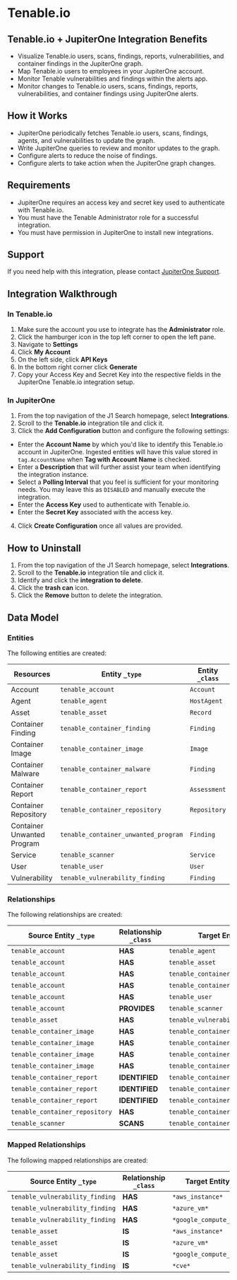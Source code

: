 # Tenable.io

## Tenable.io + JupiterOne Integration Benefits

- Visualize Tenable.io users, scans, findings, reports, vulnerabilities, and
  container findings in the JupiterOne graph.
- Map Tenable.io users to employees in your JupiterOne account.
- Monitor Tenable vulnerabilities and findings within the alerts app.
- Monitor changes to Tenable.io users, scans, findings, reports,
  vulnerabilities, and container findings using JupiterOne alerts.

## How it Works

- JupiterOne periodically fetches Tenable.io users, scans, findings, agents, and
  vulnerabilities to update the graph.
- Write JupiterOne queries to review and monitor updates to the graph.
- Configure alerts to reduce the noise of findings.
- Configure alerts to take action when the JupiterOne graph changes.

## Requirements

- JupiterOne requires an access key and secret key used to authenticate with
  Tenable.io.
- You must have the Tenable Administrator role for a successful integration.
- You must have permission in JupiterOne to install new integrations.

## Support

If you need help with this integration, please contact
[JupiterOne Support](https://support.jupiterone.io).

## Integration Walkthrough

### In Tenable.io

1. Make sure the account you use to integrate has the **Administrator** role.
2. Click the hamburger icon in the top left corner to open the left pane.
3. Navigate to **Settings**
4. Click **My Account**
5. On the left side, click **API Keys**
6. In the bottom right corner click **Generate**
7. Copy your Access Key and Secret Key into the respective fields in the
   JupiterOne Tenable.io integration setup.

### In JupiterOne

1. From the top navigation of the J1 Search homepage, select **Integrations**.
2. Scroll to the **Tenable.io** integration tile and click it.
3. Click the **Add Configuration** button and configure the following settings:

- Enter the **Account Name** by which you'd like to identify this Tenable.io
  account in JupiterOne. Ingested entities will have this value stored in
  `tag.AccountName` when **Tag with Account Name** is checked.
- Enter a **Description** that will further assist your team when identifying
  the integration instance.
- Select a **Polling Interval** that you feel is sufficient for your monitoring
  needs. You may leave this as `DISABLED` and manually execute the integration.
- Enter the **Access Key** used to authenticate with Tenable.io.
- Enter the **Secret Key** associated with the access key.

4. Click **Create Configuration** once all values are provided.

## How to Uninstall

1. From the top navigation of the J1 Search homepage, select **Integrations**.
2. Scroll to the **Tenable.io** integration tile and click it.
3. Identify and click the **integration to delete**.
4. Click the **trash can** icon.
5. Click the **Remove** button to delete the integration.

<!-- {J1_DOCUMENTATION_MARKER_START} -->
<!--
********************************************************************************
NOTE: ALL OF THE FOLLOWING DOCUMENTATION IS GENERATED USING THE
"j1-integration document" COMMAND. DO NOT EDIT BY HAND! PLEASE SEE THE DEVELOPER
DOCUMENTATION FOR USAGE INFORMATION:

https://github.com/JupiterOne/sdk/blob/main/docs/integrations/development.md
********************************************************************************
-->

## Data Model

### Entities

The following entities are created:

| Resources                  | Entity `_type`                       | Entity `_class` |
| -------------------------- | ------------------------------------ | --------------- |
| Account                    | `tenable_account`                    | `Account`       |
| Agent                      | `tenable_agent`                      | `HostAgent`     |
| Asset                      | `tenable_asset`                      | `Record`        |
| Container Finding          | `tenable_container_finding`          | `Finding`       |
| Container Image            | `tenable_container_image`            | `Image`         |
| Container Malware          | `tenable_container_malware`          | `Finding`       |
| Container Report           | `tenable_container_report`           | `Assessment`    |
| Container Repository       | `tenable_container_repository`       | `Repository`    |
| Container Unwanted Program | `tenable_container_unwanted_program` | `Finding`       |
| Service                    | `tenable_scanner`                    | `Service`       |
| User                       | `tenable_user`                       | `User`          |
| Vulnerability              | `tenable_vulnerability_finding`      | `Finding`       |

### Relationships

The following relationships are created:

| Source Entity `_type`          | Relationship `_class` | Target Entity `_type`                |
| ------------------------------ | --------------------- | ------------------------------------ |
| `tenable_account`              | **HAS**               | `tenable_agent`                      |
| `tenable_account`              | **HAS**               | `tenable_asset`                      |
| `tenable_account`              | **HAS**               | `tenable_container_image`            |
| `tenable_account`              | **HAS**               | `tenable_container_repository`       |
| `tenable_account`              | **HAS**               | `tenable_user`                       |
| `tenable_account`              | **PROVIDES**          | `tenable_scanner`                    |
| `tenable_asset`                | **HAS**               | `tenable_vulnerability_finding`      |
| `tenable_container_image`      | **HAS**               | `tenable_container_finding`          |
| `tenable_container_image`      | **HAS**               | `tenable_container_malware`          |
| `tenable_container_image`      | **HAS**               | `tenable_container_report`           |
| `tenable_container_image`      | **HAS**               | `tenable_container_unwanted_program` |
| `tenable_container_report`     | **IDENTIFIED**        | `tenable_container_finding`          |
| `tenable_container_report`     | **IDENTIFIED**        | `tenable_container_malware`          |
| `tenable_container_report`     | **IDENTIFIED**        | `tenable_container_unwanted_program` |
| `tenable_container_repository` | **HAS**               | `tenable_container_image`            |
| `tenable_scanner`              | **SCANS**             | `tenable_container_image`            |

### Mapped Relationships

The following mapped relationships are created:

| Source Entity `_type`           | Relationship `_class` | Target Entity `_type`       | Direction |
| ------------------------------- | --------------------- | --------------------------- | --------- |
| `tenable_vulnerability_finding` | **HAS**               | `*aws_instance*`            | REVERSE   |
| `tenable_vulnerability_finding` | **HAS**               | `*azure_vm*`                | REVERSE   |
| `tenable_vulnerability_finding` | **HAS**               | `*google_compute_instance*` | REVERSE   |
| `tenable_asset`                 | **IS**                | `*aws_instance*`            | FORWARD   |
| `tenable_asset`                 | **IS**                | `*azure_vm*`                | FORWARD   |
| `tenable_asset`                 | **IS**                | `*google_compute_instance*` | FORWARD   |
| `tenable_vulnerability_finding` | **IS**                | `*cve*`                     | FORWARD   |

<!--
********************************************************************************
END OF GENERATED DOCUMENTATION AFTER BELOW MARKER
********************************************************************************
-->
<!-- {J1_DOCUMENTATION_MARKER_END} -->
